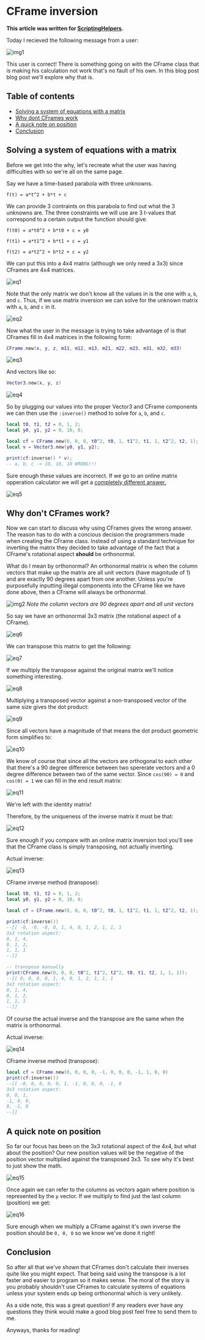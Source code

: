 # CFrame inversion

**This article was written for [ScriptingHelpers](https://scriptinghelpers.org/blog/community-question-solving-system-of-equations-with-cframes).**

Today I recieved the following message from a user:

![img1](imgs/inversion/img1.png)

This user is correct! There is something going on with the CFrame class that is making his calculation not work that's no fault of his own. In this blog post blog post we'll explore why that is.


## Table of contents

* [Solving a system of equations with a matrix](#solving-a-system-of-equations-with-a-matrix)
* [Why dont CFrames work](#why-dont-cframes-work)
* [A quick note on position](#a-quick-note-on-position)
* [Conclusion](#conclusion)

## Solving a system of equations with a matrix

Before we get into the why, let's recreate what the user was having difficulties with so we're all on the same page.

Say we have a time-based parabola with three unknowns.

`f(t) = a*t^2 + b*t + c`

We can provide 3 contraints on this parabola to find out what the 3 unknowns are. The three constraints we will use are 3 t-values that correspond to a certain output the function should give.

`f(t0) = a*t0^2 + b*t0 + c = y0`

`f(t1) = a*t1^2 + b*t1 + c = y1`

`f(t2) = a*t2^2 + b*t2 + c = y2`

We can put this into a 4x4 matrix (although we only need a 3x3) since CFrames are 4x4 matrices.

![eq1](imgs/inversion/eq1.png)

Note that the only matrix we don't know all the values in is the one with `a`, `b`, and `c`. Thus, if we use matrix inversion we can solve for the unknown matrix with `a`, `b`, and `c` in it.

![eq2](imgs/inversion/eq2.png)

Now what the user in the message is trying to take advantage of is that CFrames fill in 4x4 matrices in the following form:

```Lua
CFrame.new(x, y, z, m11, m12, m13, m21, m22, m23, m31, m32, m33)
```

![eq3](imgs/inversion/eq3.png)

And vectors like so:

```Lua
Vector3.new(x, y, z)
```

![eq4](imgs/inversion/eq4.png)

So by plugging our values into the proper Vector3 and CFrame components we can then use the `:inverse()` method to solve for `a`, `b`, and `c`.

```Lua
local t0, t1, t2 = 0, 1, 2;
local y0, y1, y2 = 0, 10, 0;

local cf = CFrame.new(0, 0, 0, t0^2, t0, 1, t1^2, t1, 1, t2^2, t2, 1);
local v = Vector3.new(y0, y1, y2);

print(cf:inverse() * v); 
-- a, b, c -> 10, 10, 10 WRONG!!!
```

Sure enough these values are incorrect. If we go to an online matrix opperation calculator we will get a [completely different answer.](https://www.symbolab.com/solver/matrix-calculator/%5Cbegin%7Bpmatrix%7D0%260%261%260%5C%5C%201%261%261%260%5C%5C%204%262%261%260%5C%5C%200%260%260%261%5Cend%7Bpmatrix%7D%5E%7B-1%7D%5Cbegin%7Bpmatrix%7D0%5C%5C%2010%5C%5C%200%5C%5C%201%5Cend%7Bpmatrix%7D)

![eq5](imgs/inversion/eq5.png)

## Why don't CFrames work?

Now we can start to discuss why using CFrames gives the wrong answer. The reason has to do with a concious decision the programmers made when creating the CFrame class. Instead of using a standard technique for inverting the matrix they decided to take advantage of the fact that a CFrame's rotational aspect **should** be orthonormal.

What do I mean by orthonormal? An orthonormal matrix is when the column vectors that make up the matrix are all unit vectors (have magnitude of 1) and are exactly 90 degrees apart from one another. Unless you're purposefully inputting illegal components into the CFrame like we have done above, then a CFrame will always be orthonormal.

![img2](imgs/inversion/img2.gif)
*Note the column vectors are 90 degrees apart and all unit vectors*

So say we have an orthonormal 3x3 matrix (the rotational aspect of a CFrame).

![eq6](imgs/inversion/eq6.png)

We can transpose this matrix to get the following:

![eq7](imgs/inversion/eq7.png)

If we multiply the transpose against the original matrix we'll notice something interesting.

![eq8](imgs/inversion/eq8.png)

Multiplying a transposed vector against a non-transposed vector of the same size gives the dot product:

![eq9](imgs/inversion/eq9.png)

Since all vectors have a magnitude of that means the dot product geometric form simplifies to:

![eq10](imgs/inversion/eq10.png)

We know of course that since all the vectors are orthogonal to each other that there's a 90 degree difference between two spererate vectors and a 0 degree difference between two of the same vector. Since `cos(90) = 0` and `cos(0) = 1` we can fill in the end result matrix:

![eq11](imgs/inversion/eq11.png)

We're left with the identity matrix!

Therefore, by the uniqueness of the inverse matrix it must be that:

![eq12](imgs/inversion/eq12.png)

Sure enough if you compare with an online matrix inversion tool you'll see that the CFrame class is simply transposing, not actually inverting.

Actual inverse:

![eq13](imgs/inversion/eq13.png)

CFrame inverse method (transpose):

```Lua
local t0, t1, t2 = 0, 1, 2;
local y0, y1, y2 = 0, 10, 0;

local cf = CFrame.new(0, 0, 0, t0^2, t0, 1, t1^2, t1, 1, t2^2, t2, 1);

print(cf:inverse())
--[[ -0, -0, -0, 0, 1, 4, 0, 1, 2, 1, 1, 1
3x3 rotation aspect:
0, 1, 4, 
0, 1, 2, 
1, 1, 1
--]]

-- transpose manually
print(CFrame.new(0, 0, 0, t0^2, t1^2, t2^2, t0, t1, t2, 1, 1, 1));
--[[ 0, 0, 0, 0, 1, 4, 0, 1, 2, 1, 1, 1
3x3 rotation aspect:
0, 1, 4, 
0, 1, 2, 
1, 1, 1
--]]
```

Of course the actual inverse and the transpose are the same when the matrix is orthonormal.

Actual inverse:

![eq14](imgs/inversion/eq14.png)

CFrame inverse method (transpose):

```Lua
local cf = CFrame.new(0, 0, 0, 0, -1, 0, 0, 0, -1, 1, 0, 0)
print(cf:inverse())
--[[ -0, 0, 0, 0, 0, 1, -1, 0, 0, 0, -1, 0
3x3 rotation aspect:
0, 0, 1, 
-1, 0, 0, 
0, -1, 0
--]]
```

## A quick note on position

So far our focus has been on the 3x3 rotational aspect of the 4x4, but what about the position? Our new position values will be the negative of the position vector multiplied against the transposed 3x3. To see why it's best to just show the math.

![eq15](imgs/inversion/eq15.png)

Once again we can refer to the columns as vectors again where position is represented by the `p` vector. If we multiply to find just the last column (position) we get:

![eq16](imgs/inversion/eq16.png)

Sure enough when we multiply a CFrame against it's own inverse the position should be `0, 0, 0` so we know we've done it right!

## Conclusion

So after all that we've shown that CFrames don't calculate their inverses quite like you might expect. That being said using the transpose is a lot faster and easier to program so it makes sense. The moral of the story is you probably shouldn't use CFrames to calculate systems of equations unless your system ends up being orthonormal which is very unlikely.

As a side note, this was a great question! If any readers ever have any questions they think would make a good blog post feel free to send them to me.

Anyways, thanks for reading!
